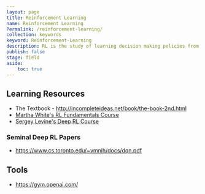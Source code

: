 ```yaml
---
layout: page
title: Reinforcement Learning
name: Reinforcement Learning
Permalink: /reinforcement-learning/
collection: keywords
keyword: Reinforcement-Learning
description: RL is the study of learning decision making policies from experience with computers.
publish: false
stage: field
aside: 
    toc: true
---
```


## Learning Resources
- The Textbook - http://incompleteideas.net/book/the-book-2nd.html
- [Martha White's RL Fundamentals Course](https://www.coursera.org/specializations/reinforcement-learning?utm_source=gg&utm_medium=sem&utm_content=04-ReinforcementLearning-UA-CA&campaignid=6770937312&adgroupid=85996872692&device=c&keyword=reinforcement%20learning%20course&matchtype=b&network=g&devicemodel=&adpostion=&creativeid=391979104237&hide_mobile_promo&gclid=Cj0KCQjwm9D0BRCMARIsAIfvfIYKjEq7S-DqrGVUNrH6GIcvwMRPX4tz_1LgKbgnt7nm2c-cvtAHy3YaAu9xEALw_wcB)
- [Sergey Levine's Deep RL Course](http://rail.eecs.berkeley.edu/deeprlcourse/)


### Seminal Deep RL Papers
- https://www.cs.toronto.edu/~vmnih/docs/dqn.pdf

## Tools

- https://gym.openai.com/

